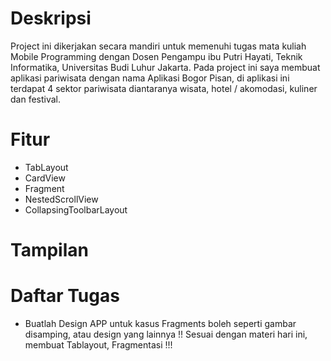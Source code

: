 # Deskripsi
Project ini dikerjakan secara mandiri untuk memenuhi tugas mata kuliah Mobile Programming dengan Dosen Pengampu ibu Putri Hayati, Teknik Informatika, Universitas Budi Luhur Jakarta.
Pada project ini saya membuat aplikasi pariwisata dengan nama Aplikasi Bogor Pisan, di aplikasi ini terdapat 4 sektor pariwisata diantaranya wisata, hotel / akomodasi, kuliner dan festival.

# Fitur
- TabLayout
- CardView
- Fragment
- NestedScrollView
- CollapsingToolbarLayout

# Tampilan


# Daftar Tugas
- Buatlah Design APP untuk kasus Fragments boleh seperti gambar disamping, atau design yang lainnya !! Sesuai dengan materi hari ini, membuat Tablayout, Fragmentasi !!!
